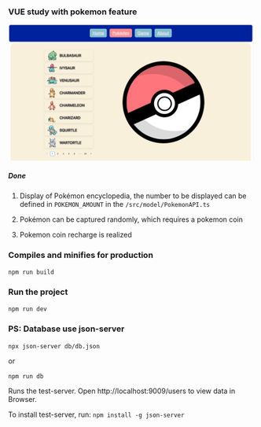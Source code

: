 ### VUE study with pokemon feature

<img src="src/assets/pokedex.png" width="500px" height="auto"/>

##### Done

1. Display of Pokémon encyclopedia, the number to be displayed can be defined in `POKEMON_AMOUNT` in the `/src/model/PokemonAPI.ts`

2. Pokémon can be captured randomly, which requires a pokemon coin
3. Pokemon coin recharge is realized

### Compiles and minifies for production

```
npm run build
```

### Run the project

```
npm run dev
```

### PS: Database use json-server

```
npx json-server db/db.json
```

or

```
npm run db
```

Runs the test-server.
Open http://localhost:9009/users to view data in Browser.

To install test-server, run: `npm install -g json-server`
